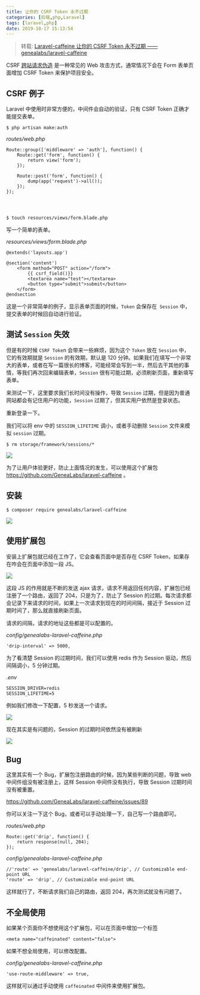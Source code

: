 ```yaml
---
title: 让你的 CSRF Token 永不过期
categories: [后端,php,Laravel]
tags: [laravel,php]
date: 2019-10-17 15:13:54
---
```


> 转载: [Laravel-caffeine 让你的 CSRF Token 永不过期 ——genealabs/laravel-caffeine](https://learnku.com/courses/laravel-package/2019/laravel-caffeine-makes-your-csrf-token-never-expire-genealabslaravel-caffeine/3974)


CSRF [跨站请求伪造](https://zh.wikipedia.org/wiki/%E8%B7%A8%E7%AB%99%E8%AF%B7%E6%B1%82%E4%BC%AA%E9%80%A0)  是一种常见的 Web 攻击方式，通常情况下会在 Form 表单页面增加 CSRF Token 来保护项目安全。

## CSRF 例子

Laravel 中使用时非常方便的，中间件会自动的验证，只有 CSRF Token 正确才能提交表单。


    $ php artisan make:auth


*routes/web.php*

    Route::group(['middleware' => 'auth'], function() {
        Route::get('form', function() {
            return view('form');
        });
    
        Route::post('form', function() {
            dump(app('request')->all());
        });
    });




    $ touch resources/views/form.blade.php


写一个简单的表单。

*resources/views/form.blade.php*

    @extends('layouts.app')
    
    @section('content')
        <form method="POST" action="/form">
            {{ csrf_field()}}
            <textarea name="test"></textarea>
            <button type="submit">submit</button>
        </form>
    @endsection


这是一个非常简单的例子，显示表单页面的时候，`Token` 会保存在` Session` 中，提交表单的时候回自动进行验证。


## 测试 `Session` 失效

但是有的时候 `CSRF Toke`n 会带来一些麻烦，因为这个 `Token` 放在 `Session` 中，它的有效期就是 `Session` 的有效期，默认是 120 分钟。如果我们在填写一个非常大的表单，或者在写一篇很长的博客，可能经常会写到一半，然后去干其他的事情，等我们再次回来编辑表单，`Session` 很有可能过期，必须刷新页面，重新填写表单。

来测试一下，这里要求我们长时间没有操作，导致 `Session` 过期，但是因为普通网站都会有记住用户的功能，`Session` 过期了，但其实用户依然是登录状态。

重新登录一下。

我们可以将 env 中的 `SESSION_LIFETIME` 调小，或者手动删除 `Session` 文件来模拟 `session` 过期。


    $ rm storage/framework/sessions/*



![](https://raw.githubusercontent.com/qnyt1993/picture/master/img/2019/10/17/PDMTiZdMB0.png)


为了让用户体验更好，防止上面情况的发生，可以使用这个扩展包 https://github.com/GeneaLabs/laravel-caffeine 。

## 安装


    $ composer require genealabs/laravel-caffeine


![](https://raw.githubusercontent.com/qnyt1993/picture/master/img/2019/10/17/UMhK63ctBA.png)


## 使用扩展包

安装上扩展包就已经在工作了，它会查看页面中是否存在 CSRF Token，如果存在咋会在页面中添加一段 JS。

![](https://raw.githubusercontent.com/qnyt1993/picture/master/img/2019/10/17/YZDlMK8Iuv.png)


这段 JS 的作用就是不断的发送 ajax 请求，请求不用返回任何内容，扩展包已经注册了一个路由，返回了 204，只是为了，防止了 Session 的过期。每次请求都会记录下来请求的时间，如果上一次请求到现在的时间间隔，接近于 Session 过期时间了，那么就直接刷新页面。

请求的间隔，请求的地址这些都是可以配置的。

*config/genealabs-laravel-caffeine.php*

    'drip-interval' => 5000,


为了看清楚 Session 的过期时间，我们可以使用 redis 作为 Session 驱动，然后间隔调小，5 分钟过期。

*.env*

    SESSION_DRIVER=redis
    SESSION_LIFETIME=5


例如我们修改一下配置，5 秒发送一个请求。

![](https://raw.githubusercontent.com/qnyt1993/picture/master/img/2019/10/17/xArukiBjGZ.png)


现在其实是有问题的，Session 的过期时间依然没有被刷新


![](https://raw.githubusercontent.com/qnyt1993/picture/master/img/2019/10/17/b5QhQPRsgd.png)



## Bug

这里其实有一个 Bug，扩展包注册路由的时候，因为某些判断的问题，导致 web 中间件组没有被注册上，这样 Session 中间件没有执行，导致 Session 过期时间没有被重置。

<https://github.com/GeneaLabs/laravel-caffeine/issues/89>

你可以关注一下这个 Bug，或者可以手动处理一下，自己写一个路由即可。

*routes/web.php*

    Route::get('drip', function() {
        return response(null, 204);
    });


*config/genealabs-laravel-caffeine.php*

    //'route' => 'genealabs/laravel-caffeine/drip', // Customizable end-point URL
    'route' => 'drip', // Customizable end-point URL


这样就行了，不断请求我们自己的路由，返回 204，再次测试就没有问题了。


## 不全局使用

如果某个页面你不想使用这个扩展包，可以在页面中增加一个标签 

    <meta name="caffeinated" content="false">

如果不想全局使用，可以修改配置。

*config/genealabs-laravel-caffeine.php*

    'use-route-middleware' => true,


这样就可以通过手动使用 `caffeinated` 中间件来使用扩展包。
